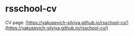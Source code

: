# rsschool-cv

CV page: [https://yakusevich-silviya.github.io/rsschool-cv/](https://yakusevich-silviya.github.io/rsschool-cv/)